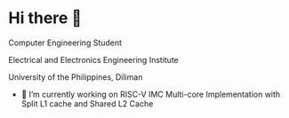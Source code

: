 # Hi there 👋

Computer Engineering Student

Electrical and Electronics Engineering Institute

University of the Philippines, Diliman


- 🔭 I’m currently working on RISC-V IMC Multi-core Implementation with Split L1 cache and Shared L2 Cache
<!--
**notthat29/notthat29** is a ✨ _special_ ✨ repository because its `README.md` (this file) appears on your GitHub profile.

Here are some ideas to get you started:

- 🔭 I’m currently working on ...
- 🌱 I’m currently learning ...
- 👯 I’m looking to collaborate on ...
- 🤔 I’m looking for help with ...
- 💬 Ask me about ...
- 📫 How to reach me: ...
- 😄 Pronouns: ...
- ⚡ Fun fact: ...
-->
